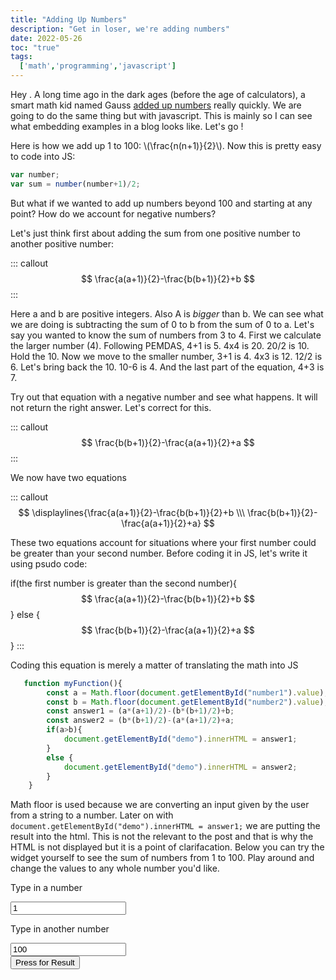 ```yaml
---
title: "Adding Up Numbers"
description: "Get in loser, we're adding numbers"
date: 2022-05-26
toc: "true"
tags:
  ['math','programming','javascript']
---
```


Hey  <span class="healy healy-smol healy-hey"></span>. A long time ago in the dark ages (before the age of calculators), a smart math kid named Gauss [added up numbers](https://www.nctm.org/Publications/TCM-blog/Blog/The-Story-of-Gauss/#:~:text=I%20love%20the%20story%20of,to%20100%20to%20be%205%2C050) really quickly. We are going to do the same thing but with javascript. This is mainly so I can see what embedding examples in a blog looks like. Let's go <span class="healy healy-smol healy-work"></span>!

Here is how we add up 1 to 100: \\(\frac{n(n+1)}{2}\\). Now this is pretty easy to code into JS:

```js
var number;
var sum = number(number+1)/2;
```

But what if we wanted to add up numbers beyond 100 and starting at any point? How do we account for negative numbers?

Let's just think first about adding the sum from one positive number to another positive number:

::: callout
$$
\frac{a(a+1)}{2}-\frac{b(b+1)}{2}+b
$$
:::

Here a and b are positive integers. Also A is *bigger* than b. We can see what we are doing is subtracting the sum of 0 to b from the sum of 0 to a. Let's say you wanted to know the sum of numbers from 3 to 4. First we calculate the larger number (4). Following PEMDAS, 4+1 is 5. 4x4 is 20. 20/2 is 10. Hold the 10. Now we move to the smaller number, 3+1 is 4. 4x3 is 12. 12/2 is 6. Let's bring back the 10. 10-6 is 4. And the last part of the equation, 4+3 is 7.

Try out that equation with a negative number and see what happens. It will not return the right answer. Let's correct for this.

::: callout
$$
\frac{b(b+1)}{2}-\frac{a(a+1)}{2}+a
$$
:::

We now have two equations

::: callout
$$
\displaylines{\frac{a(a+1)}{2}-\frac{b(b+1)}{2}+b \\\ \frac{b(b+1)}{2}-\frac{a(a+1)}{2}+a}
$$

These two equations account for situations where your first number could be greater than your second number. Before coding it in JS, let's write it using psudo code:

if(the first number is greater than the second number){
    $$
    \frac{a(a+1)}{2}-\frac{b(b+1)}{2}+b
    $$
}
else {
    $$
    \frac{b(b+1)}{2}-\frac{a(a+1)}{2}+a
    $$
}
:::

Coding this equation is merely a matter of translating the math into JS

```js
   function myFunction(){
        const a = Math.floor(document.getElementById("number1").value);
        const b = Math.floor(document.getElementById("number2").value);
        const answer1 = (a*(a+1)/2)-(b*(b+1)/2)+b;
        const answer2 = (b*(b+1)/2)-(a*(a+1)/2)+a;
        if(a>b){
            document.getElementById("demo").innerHTML = answer1;
        }
        else {
            document.getElementById("demo").innerHTML = answer2;
        }
    }
```

Math floor is used because we are converting an input given by the user from a string to a number. Later on with `document.getElementById("demo").innerHTML = answer1;` we are putting the result into the html. This is not the relevant to the post and that is why the HTML is not displayed but it is a point of clarifacation. Below you can try the widget yourself to see the sum of numbers from 1 to 100. Play around and change the values to any whole number you'd like.

<div class="rounded bg-slate-200 p-4">
<div class="md:flex mb-2">
<p class="text-2xl pr-4">Type in a number</p><input class="bg-blue-50  border-2 border-gray-500 rounded text-gray-700 px-4 text-2xl focus:bg-white focus:border-purple-500" type="number" value="1" id="number1">
</div>
<div class="md:flex mb-2">
<p class="text-2xl pr-4">Type in another number</p><input class="bg-blue-50 border-2 border-gray-500 rounded px-4 text-gray-700 text-2xl  focus:bg-white focus:border-purple-500" type="number" value="100" id="number2">
</div>
<div class="flex m-4 border-2 border-gray-600 rounded-full bg-purple-200">
    <button class="text-2xl p-4 bg-purple-500 hover:bg-blue-700 text-white font-bold py-2 px-4 rounded-full" onclick="myFunction()">Press for Result</button><p class="pl-4 text-2xl text-center" id="demo"></p>
    </div>
</div>
<script>
    function myFunction(){
        const a = Math.floor(document.getElementById("number1").value);
        const b = Math.floor(document.getElementById("number2").value);
        const answer1 = (a*(a+1)/2)-(b*(b+1)/2)+b;
        const answer2 = (b*(b+1)/2)-(a*(a+1)/2)+a;
        if(a>b){
            document.getElementById("demo").innerHTML = answer1;
        }
        else {
            document.getElementById("demo").innerHTML = answer2;
        }
    }
</script>